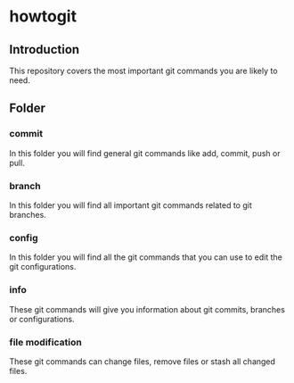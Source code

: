 # howtogit

## Introduction

This repository covers the most important git commands you are likely to need.

## Folder

### commit

In this folder you will find general git commands like add, commit, push or pull.

### branch

In this folder you will find all important git commands related to git branches.

### config

In this folder you will find all the git commands that you can use to edit the git configurations.

### info

These git commands will give you information about git commits, branches or configurations.

### file modification

These git commands can change files, remove files or stash all changed files.
